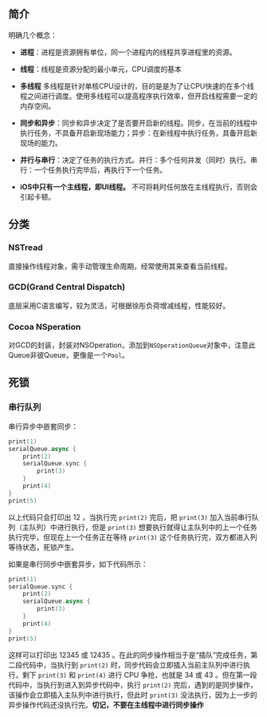 ## 简介
明确几个概念：

* **进程**：进程是资源拥有单位，同一个进程内的线程共享进程里的资源。

* **线程**：线程是资源分配的最小单元，CPU调度的基本

* **多线程** 多线程是针对单核CPU设计的，目的是是为了让CPU快速的在多个线程之间进行调度。使用多线程可以提高程序执行效率，但开启线程需要一定的内存空间。

* **同步和异步**：同步和异步决定了是否要开启新的线程。同步，在当前的线程中执行任务，不具备开启新现场能力；异步：在新线程中执行任务，具备开启新现场的能力。

* **并行与串行**：决定了任务的执行方式。并行：多个任何并发（同时）执行。串行：一个任务执行完毕后，再执行下一个任务。

* **iOS中只有一个主线程，即UI线程。** 不可将耗时任何放在主线程执行，否则会引起卡顿。

## 分类

### NSTread

直接操作线程对象，需手动管理生命周期，经常使用其来查看当前线程。

### GCD(Grand Central Dispatch)

底层采用C语言编写，较为灵活，可根据徐彤负荷增减线程，性能较好。


### Cocoa NSperation

对GCD的封装，封装对NSOperation，添加到`NSOperationQueue`对象中，注意此Queue非彼Queue，更像是一个`Pool`。


## 死锁
### 串行队列
串行异步中嵌套同步：

```Swift
print(1)
serialQueue.async {
    print(2)
    serialQueue.sync {
        print(3)
    }
    print(4)
}
print(5)
```

以上代码只会打印出 12 ，当执行完 `print(2)` 完后，把 `print(3)` 加入当前串行队列（主队列）中进行执行，但是 `print(3)` 想要执行就得让主队列中的上一个任务执行完毕，但现在上一个任务正在等待 `print(3)` 这个任务执行完，双方都进入列等待状态，死锁产生。

如果是串行同步中嵌套异步，如下代码所示：
```Swift
print(1)
serialQueue.sync {
    print(2)
    serialQueue.async {
        print(3)
    }
    print(4)
}
print(5)
```

这样可以打印出 12345 或 12435 。在此的同步操作相当于是“插队”完成任务，第二段代码中，当执行到 `print(2)` 时，同步代码会立即插入当前主队列中进行执行，剩下 `print(3)` 和 `print(4)` 进行 CPU 争抢，也就是 34 或 43 。但在第一段代码中，当执行到进入到异步代码中，执行 `print(2)` 完后，遇到的是同步操作，该操作会立即插入主队列中进行执行，但此时 `print(3)` 没法执行，因为上一步的异步操作代码还没执行完。**切记，不要在主线程中进行同步操作**